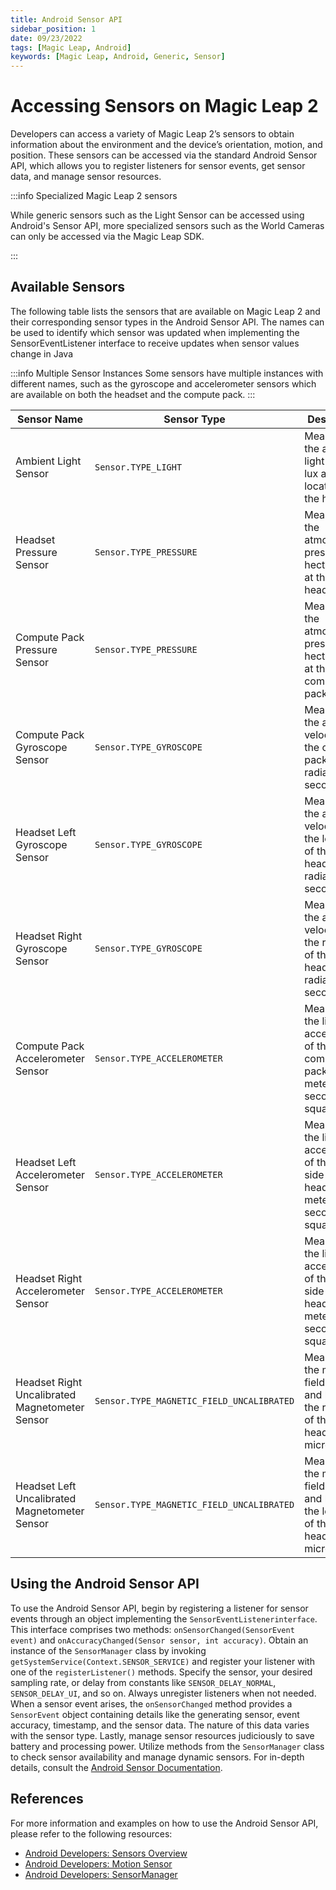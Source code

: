 ```yaml
---
title: Android Sensor API
sidebar_position: 1
date: 09/23/2022
tags: [Magic Leap, Android]
keywords: [Magic Leap, Android, Generic, Sensor]
---
```

 
 # Accessing Sensors on Magic Leap 2

Developers can access a variety of Magic Leap 2’s sensors to obtain information about the environment and the device’s orientation, motion, and position. These sensors can be accessed via the standard Android Sensor API, which allows you to register listeners for sensor events, get sensor data, and manage sensor resources.

:::info Specialized Magic Leap 2 sensors

While generic sensors such as the Light Sensor can be accessed using Android's Sensor API, more specialized sensors such as the World Cameras can only be accessed via the Magic Leap SDK.

:::

## Available Sensors

The following table lists the sensors that are available on Magic Leap 2 and their corresponding sensor types in the Android Sensor API. The names can be used to identify which sensor was updated when implementing the SensorEventListener interface to receive updates when sensor values change in Java  
  
:::info Multiple Sensor Instances
Some sensors have multiple instances with different names, such as the gyroscope and accelerometer sensors which are available on both the headset and the compute pack.
:::


| Sensor Name | Sensor Type | Description |
| --- | --- | --- |
| Ambient Light Sensor | `Sensor.TYPE_LIGHT` | Measures the ambient light level in lux and is located on the headset |
| Headset Pressure Sensor | `Sensor.TYPE_PRESSURE` | Measures the atmospheric pressure in hectopascals at the headset |
| Compute Pack Pressure Sensor | `Sensor.TYPE_PRESSURE` | Measures the atmospheric pressure in hectopascals at the compute pack |
| Compute Pack Gyroscope Sensor | `Sensor.TYPE_GYROSCOPE` | Measures the angular velocity of the compute pack in radians per second |
| Headset Left Gyroscope Sensor | `Sensor.TYPE_GYROSCOPE` | Measures the angular velocity of the left side of the headset in radians per second |
| Headset Right Gyroscope Sensor | `Sensor.TYPE_GYROSCOPE` | Measures the angular velocity of the right side of the headset in radians per second |
| Compute Pack Accelerometer Sensor | `Sensor.TYPE_ACCELEROMETER` | Measures the linear acceleration of the compute pack in meters per second squared |
| Headset Left Accelerometer Sensor | `Sensor.TYPE_ACCELEROMETER` | Measures the linear acceleration of the left side of the headset in meters per second squared |
| Headset Right Accelerometer Sensor | `Sensor.TYPE_ACCELEROMETER` | Measures the linear acceleration of the right side of the headset in meters per second squared |
| Headset Right Uncalibrated Magnetometer Sensor | `Sensor.TYPE_MAGNETIC_FIELD_UNCALIBRATED` | Measures the magnetic field strength and bias of the right side of the headset in microteslas |
| Headset Left Uncalibrated Magnetometer Sensor | `Sensor.TYPE_MAGNETIC_FIELD_UNCALIBRATED` | Measures the magnetic field strength and bias of the left side of the headset in microteslas |

## Using the Android Sensor API

To use the Android Sensor API, begin by registering a listener for sensor events through an object implementing the `SensorEventListenerinterface`. This interface comprises two methods: `onSensorChanged(SensorEvent event)` and `onAccuracyChanged(Sensor sensor, int accuracy)`. Obtain an instance of the `SensorManager` class by invoking `getSystemService(Context.SENSOR_SERVICE)` and register your listener with one of the `registerListener()` methods. Specify the sensor, your desired sampling rate, or delay from constants like `SENSOR_DELAY_NORMAL`, `SENSOR_DELAY_UI`, and so on. Always unregister listeners when not needed. When a sensor event arises, the `onSensorChanged` method provides a `SensorEvent` object containing details like the generating sensor, event accuracy, timestamp, and the sensor data. The nature of this data varies with the sensor type. Lastly, manage sensor resources judiciously to save battery and processing power. Utilize methods from the `SensorManager` class to check sensor availability and manage dynamic sensors. For in-depth details, consult the [Android Sensor Documentation](https://developer.android.com/guide/topics/sensors/sensors_overview).

## References

For more information and examples on how to use the Android Sensor API, please refer to the following resources:

* [Android Developers: Sensors Overview](https://developer.android.com/guide/topics/sensors/sensors_overview)
* [Android Developers: Motion Sensor](https://developer.android.com/guide/topics/sensors/sensors)
* [Android Developers: SensorManager](https://developer.android.com/reference/android/hardware/SensorManager)

